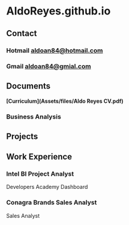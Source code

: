 # AldoReyes.github.io

## Contact
### Hotmail aldoan84@hotmail.com
### Gmail aldoan84@gmial.com

## Documents
#### [Curriculum](Assets/files/Aldo Reyes CV.pdf)

### Business Analysis
## Projects



## Work Experience

### Intel BI Project Analyst
Developers Academy Dashboard

### Conagra Brands Sales Analyst
Sales Analyst
